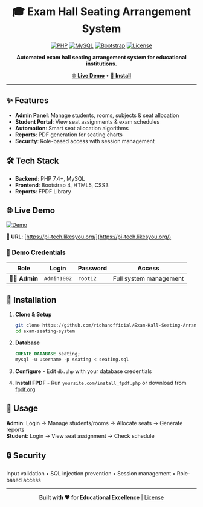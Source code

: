 <div align="center">

# 🎓 Exam Hall Seating Arrangement System

[![PHP](https://img.shields.io/badge/PHP-7.4+-777BB4?style=for-the-badge&logo=php&logoColor=white)](https://php.net)
[![MySQL](https://img.shields.io/badge/MySQL-5.7+-4479A1?style=for-the-badge&logo=mysql&logoColor=white)](https://mysql.com)
[![Bootstrap](https://img.shields.io/badge/Bootstrap-4.5-7952B3?style=for-the-badge&logo=bootstrap&logoColor=white)](https://getbootstrap.com)
[![License](https://img.shields.io/badge/License-MIT-green?style=for-the-badge)](LICENSE)


**Automated exam hall seating arrangement system for educational institutions.**

[🌐 **Live Demo**](https://pi-tech.likesyou.org/) • [🚀 **Install**](#-installation)

---

</div>

## ✨ Features

- **Admin Panel**: Manage students, rooms, subjects & seat allocation
- **Student Portal**: View seat assignments & exam schedules  
- **Automation**: Smart seat allocation algorithms
- **Reports**: PDF generation for seating charts
- **Security**: Role-based access with session management


## 🛠️ Tech Stack

- **Backend**: PHP 7.4+, MySQL
- **Frontend**: Bootstrap 4, HTML5, CSS3
- **Reports**: FPDF Library

## 🌐 Live Demo

[![Demo](https://img.shields.io/badge/🌐_Live_Demo-Available-success?style=for-the-badge)](https://pi-tech.likesyou.org/)

**🔗 URL**: [https://pi-tech.likesyou.org/](https://pi-tech.likesyou.org/)


### 🔑 Demo Credentials

| Role | Login | Password | Access |
|------|-------|----------|---------|
| **👨‍💼 Admin** | `Admin1002` | `root12` | Full system management |


## 🚀 Installation

1. **Clone & Setup**
   ```bash
   git clone https://github.com/ridhanofficial/Exam-Hall-Seating-Arrangement-System
   cd exam-seating-system
   ```

2. **Database**
   ```sql
   CREATE DATABASE seating;
   mysql -u username -p seating < seating.sql
   ```

3. **Configure** - Edit `db.php` with your database credentials

4. **Install FPDF** - Run `yoursite.com/install_fpdf.php` or download from [fpdf.org](http://www.fpdf.org)


## 📖 Usage

**Admin**: Login → Manage students/rooms → Allocate seats → Generate reports  
**Student**: Login → View seat assignment → Check schedule


## 🔒 Security

Input validation • SQL injection prevention • Session management • Role-based access

---

<div align="center">

**Built with ❤️ for Educational Excellence** | [License](LICENSE)

</div>

